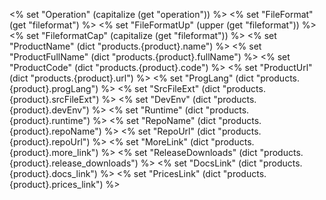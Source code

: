 <% set "Operation" (capitalize (get "operation")) %>
<% set "FileFormat" (get "fileformat") %>
<% set "FileFormatUp" (upper (get "fileformat")) %>
<% set "FileformatCap" (capitalize (get "fileformat")) %>
<% set "ProductName" (dict "products.{product}.name") %>
<% set "ProductFullName" (dict "products.{product}.fullName") %>
<% set "ProductCode" (dict "products.{product}.code") %>
<% set "ProductUrl" (dict "products.{product}.url") %>
<% set "ProgLang" (dict "products.{product}.progLang") %>
<% set "SrcFileExt" (dict "products.{product}.srcFileExt") %>
<% set "DevEnv" (dict "products.{product}.devEnv") %>
<% set "Runtime" (dict "products.{product}.runtime") %>
<% set "RepoName" (dict "products.{product}.repoName") %>
<% set "RepoUrl" (dict "products.{product}.repoUrl") %>
<% set "MoreLink" (dict "products.{product}.more_link") %>
<% set "ReleaseDownloads" (dict "products.{product}.release_downloads") %>
<% set "DocsLink" (dict "products.{product}.docs_link") %>
<% set "PricesLink" (dict "products.{product}.prices_link") %>
